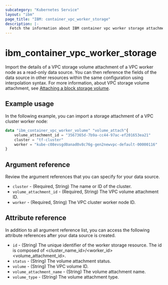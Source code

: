 ```yaml
---
subcategory: "Kubernetes Service"
layout: "ibm"
page_title: "IBM: container_vpc_worker_storage"
description: |-
  Fetch the information about IBM container vpc worker storage attachment.
---
```


# ibm_container_vpc_worker_storage

Import the details of a VPC storage volume attachment of a VPC worker node as a read-only data source. You can then reference the fields of the data source in other resources within the same configuration using interpolation syntax. For more information, about VPC storage volume attachment, see [Attaching a block storage volume](https://cloud.ibm.com/docs/vpc?topic=vpc-attaching-block-storage&interface=ui).


## Example usage

In the following example, you can import a storage attachment of a VPC cluster worker node:

```terraform
data "ibm_container_vpc_worker_volume" "volume_attach"{
	volume_attachment_id = "3567365d-7b9a-cc44-97ac-ef201653ea21"
	cluster = "tf-cluster"
	worker = "kube-c08evsgd0anad0v8c76g-gen2newvpc-default-00000116"
}
```

## Argument reference

Review the argument references that you can specify for your data source.

* `cluster` - (Required, String) The name or ID of the cluster.
* `volume_attachment_id` - (Required, String) The VPC volume attachment ID.
* `worker` - (Required, String) The VPC cluster worker node ID.

## Attribute reference

In addition to all argument reference list, you can access the following attribute references after your data source is created.

* `id` - (String) The unique identifier of the worker storage resource. The id is composed of <cluster_name_id>/<worker_id><volume_attachment_id>.
* `status` - (String) The volume attachment status.
* `volume` - (String) The VPC volume ID.
* `volume_attachment_name` - (String) The volume attachment name.
* `volume_type` - (String) The volume attachment type.
